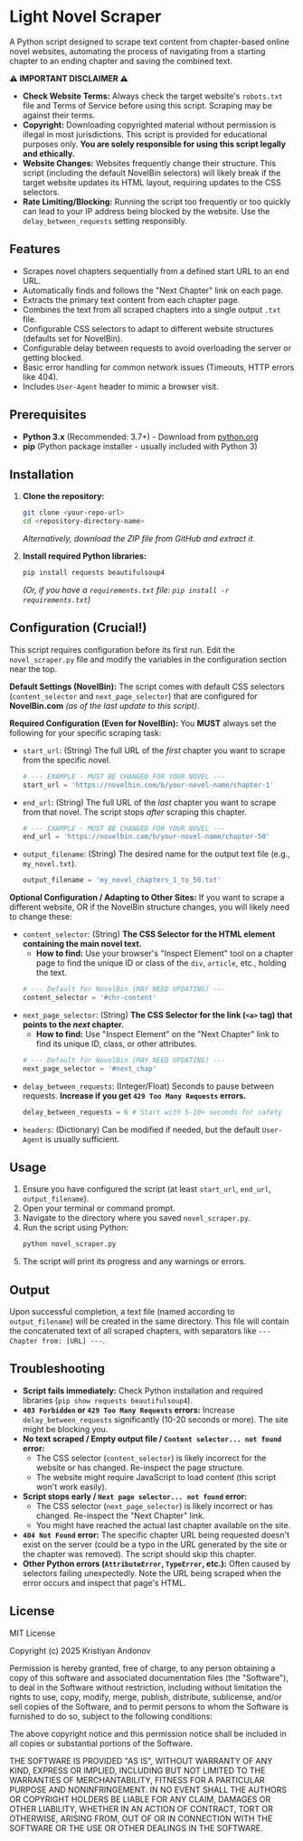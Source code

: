 # Light Novel Scraper

A Python script designed to scrape text content from chapter-based online novel websites, automating the process of navigating from a starting chapter to an ending chapter and saving the combined text.

**⚠️ IMPORTANT DISCLAIMER ⚠️**

*   **Check Website Terms:** Always check the target website's `robots.txt` file and Terms of Service before using this script. Scraping may be against their terms.
*   **Copyright:** Downloading copyrighted material without permission is illegal in most jurisdictions. This script is provided for educational purposes only. **You are solely responsible for using this script legally and ethically.**
*   **Website Changes:** Websites frequently change their structure. This script (including the default NovelBin selectors) will likely break if the target website updates its HTML layout, requiring updates to the CSS selectors.
*   **Rate Limiting/Blocking:** Running the script too frequently or too quickly can lead to your IP address being blocked by the website. Use the `delay_between_requests` setting responsibly.

## Features

*   Scrapes novel chapters sequentially from a defined start URL to an end URL.
*   Automatically finds and follows the "Next Chapter" link on each page.
*   Extracts the primary text content from each chapter page.
*   Combines the text from all scraped chapters into a single output `.txt` file.
*   Configurable CSS selectors to adapt to different website structures (defaults set for NovelBin).
*   Configurable delay between requests to avoid overloading the server or getting blocked.
*   Basic error handling for common network issues (Timeouts, HTTP errors like 404).
*   Includes `User-Agent` header to mimic a browser visit.

## Prerequisites

*   **Python 3.x** (Recommended: 3.7+) - Download from [python.org](https://www.python.org/)
*   **pip** (Python package installer - usually included with Python 3)

## Installation

1.  **Clone the repository:**
    ```bash
    git clone <your-repo-url>
    cd <repository-directory-name>
    ```
    *Alternatively, download the ZIP file from GitHub and extract it.*

2.  **Install required Python libraries:**
    ```bash
    pip install requests beautifulsoup4
    ```
    *(Or, if you have a `requirements.txt` file: `pip install -r requirements.txt`)*

## Configuration (Crucial!)

This script requires configuration before its first run. Edit the `novel_scraper.py` file and modify the variables in the configuration section near the top.

**Default Settings (NovelBin):**
The script comes with default CSS selectors (`content_selector` and `next_page_selector`) that are configured for **NovelBin.com** *(as of the last update to this script)*.

**Required Configuration (Even for NovelBin):**
You **MUST** always set the following for your specific scraping task:

*   `start_url`: (String) The full URL of the *first* chapter you want to scrape from the specific novel.
    ```python
    # --- EXAMPLE - MUST BE CHANGED FOR YOUR NOVEL ---
    start_url = 'https://novelbin.com/b/your-novel-name/chapter-1'
    ```
*   `end_url`: (String) The full URL of the *last* chapter you want to scrape from that novel. The script stops *after* scraping this chapter.
    ```python
    # --- EXAMPLE - MUST BE CHANGED FOR YOUR NOVEL ---
    end_url = 'https://novelbin.com/b/your-novel-name/chapter-50'
    ```
*   `output_filename`: (String) The desired name for the output text file (e.g., `my_novel.txt`).
    ```python
    output_filename = 'my_novel_chapters_1_to_50.txt'
    ```

**Optional Configuration / Adapting to Other Sites:**
If you want to scrape a different website, OR if the NovelBin structure changes, you will likely need to change these:

*   `content_selector`: (String) **The CSS Selector for the HTML element containing the main novel text.**
    *   **How to find:** Use your browser's "Inspect Element" tool on a chapter page to find the unique ID or class of the `div`, `article`, etc., holding the text.
    ```python
    # --- Default for NovelBin (MAY NEED UPDATING) ---
    content_selector = '#chr-content'
    ```
*   `next_page_selector`: (String) **The CSS Selector for the link (`<a>` tag) that points to the *next* chapter.**
    *   **How to find:** Use "Inspect Element" on the "Next Chapter" link to find its unique ID, class, or other attributes.
    ```python
    # --- Default for NovelBin (MAY NEED UPDATING) ---
    next_page_selector = '#next_chap'
    ```
*   `delay_between_requests`: (Integer/Float) Seconds to pause between requests. **Increase if you get `429 Too Many Requests` errors.**
    ```python
    delay_between_requests = 6 # Start with 5-10+ seconds for safety
    ```
*   `headers`: (Dictionary) Can be modified if needed, but the default `User-Agent` is usually sufficient.

## Usage

1.  Ensure you have configured the script (at least `start_url`, `end_url`, `output_filename`).
2.  Open your terminal or command prompt.
3.  Navigate to the directory where you saved `novel_scraper.py`.
4.  Run the script using Python:
    ```bash
    python novel_scraper.py
    ```
5.  The script will print its progress and any warnings or errors.

## Output

Upon successful completion, a text file (named according to `output_filename`) will be created in the same directory. This file will contain the concatenated text of all scraped chapters, with separators like `--- Chapter from: [URL] ---`.

## Troubleshooting

*   **Script fails immediately:** Check Python installation and required libraries (`pip show requests beautifulsoup4`).
*   **`403 Forbidden` or `429 Too Many Requests` errors:** Increase `delay_between_requests` significantly (10-20 seconds or more). The site might be blocking you.
*   **No text scraped / Empty output file / `Content selector... not found` error:**
    *   The CSS selector (`content_selector`) is likely incorrect for the website or has changed. Re-inspect the page structure.
    *   The website might require JavaScript to load content (this script won't work easily).
*   **Script stops early / `Next page selector... not found` error:**
    *   The CSS selector (`next_page_selector`) is likely incorrect or has changed. Re-inspect the "Next Chapter" link.
    *   You might have reached the actual last chapter available on the site.
*   **`404 Not Found` error:** The specific chapter URL being requested doesn't exist on the server (could be a typo in the URL generated by the site or the chapter was removed). The script should skip this chapter.
*   **Other Python errors (`AttributeError`, `TypeError`, etc.):** Often caused by selectors failing unexpectedly. Note the URL being scraped when the error occurs and inspect that page's HTML.

## License

MIT License

Copyright (c) 2025 Kristiyan Andonov

Permission is hereby granted, free of charge, to any person obtaining a copy
of this software and associated documentation files (the "Software"), to deal
in the Software without restriction, including without limitation the rights
to use, copy, modify, merge, publish, distribute, sublicense, and/or sell
copies of the Software, and to permit persons to whom the Software is
furnished to do so, subject to the following conditions:

The above copyright notice and this permission notice shall be included in all
copies or substantial portions of the Software.

THE SOFTWARE IS PROVIDED "AS IS", WITHOUT WARRANTY OF ANY KIND, EXPRESS OR
IMPLIED, INCLUDING BUT NOT LIMITED TO THE WARRANTIES OF MERCHANTABILITY,
FITNESS FOR A PARTICULAR PURPOSE AND NONINFRINGEMENT. IN NO EVENT SHALL THE
AUTHORS OR COPYRIGHT HOLDERS BE LIABLE FOR ANY CLAIM, DAMAGES OR OTHER
LIABILITY, WHETHER IN AN ACTION OF CONTRACT, TORT OR OTHERWISE, ARISING FROM,
OUT OF OR IN CONNECTION WITH THE SOFTWARE OR THE USE OR OTHER DEALINGS IN THE
SOFTWARE.
